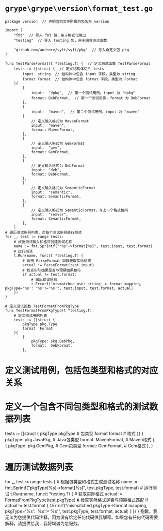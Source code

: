 # `grype\grype\version\format_test.go`

```
package version  // 声明当前文件所属的包名为 version

import (
	"fmt"  // 导入 fmt 包，用于格式化输出
	"testing"  // 导入 testing 包，用于编写测试函数

	"github.com/anchore/syft/syft/pkg"  // 导入自定义包 pkg
)

func TestParseFormat(t *testing.T) {  // 定义测试函数 TestParseFormat
	tests := []struct {  // 定义结构体切片 tests
		input  string  // 结构体中包含 input 字段，类型为 string
		format Format  // 结构体中包含 format 字段，类型为 Format
	}{
		{
			input:  "dpkg",  // 第一个测试用例，input 为 "dpkg"
			format: DebFormat,  // 第一个测试用例，format 为 DebFormat
		},
		{
			input:  "maven",  // 第二个测试用例，input 为 "maven"
		{
			// 定义输入格式为 MavenFormat
			input:  "maven",
			format: MavenFormat,
		},
		{
			// 定义输入格式为 GemFormat
			input:  "gem",
			format: GemFormat,
		},
		{
			// 定义输入格式为 DebFormat
			input:  "deb",
			format: DebFormat,
		},
		{
			// 定义输入格式为 SemanticFormat
			input:  "semantic",
			format: SemanticFormat,
		},
		{
			// 定义输入格式为 SemanticFormat，与上一个格式相同
			input:  "semver",
			format: SemanticFormat,
		},
	}
# 遍历测试用例列表，对每个测试用例进行测试
for _, test := range tests:
    # 根据测试输入和格式创建测试名称
    name := fmt.Sprintf("'%s'->format[%s]", test.input, test.format)
    # 运行测试
    t.Run(name, func(t *testing.T) {
        # 调用 ParseFormat 函数获取实际结果
        actual := ParseFormat(test.input)
        # 检查实际结果是否与预期结果相符
        if actual != test.format:
            # 输出错误信息
            t.Errorf("mismatched user string -> format mapping, pkgType='%s': '%s'!='%s'", test.input, test.format, actual)
    })
}

# 定义测试函数 TestFormatFromPkgType
func TestFormatFromPkgType(t *testing.T):
    # 定义测试用例列表
    tests := []struct {
        pkgType pkg.Type
        format  Format
    }{
        {
            pkgType: pkg.DebPkg,
            format:  DebFormat,
        },
```
# 定义测试用例，包括包类型和格式的对应关系
# 定义一个包含不同包类型和格式的测试数据列表
tests := []struct {
    pkgType pkgType  # 包类型
    format  format   # 格式
}{
    {
        pkgType: pkg.JavaPkg,  # Java包类型
        format:  MavenFormat,   # Maven格式
    },
    {
        pkgType: pkg.GemPkg,   # Gem包类型
        format:  GemFormat,    # Gem格式
    },
}

# 遍历测试数据列表
for _, test := range tests {
    # 根据包类型和格式生成测试名称
    name := fmt.Sprintf("pkgType[%s]->format[%s]", test.pkgType, test.format)
    # 运行测试
    t.Run(name, func(t *testing.T) {
        # 获取实际格式
        actual := FormatFromPkgType(test.pkgType)
        # 检查实际格式是否与预期格式匹配
        if actual != test.format {
            t.Errorf("mismatched pkgType->format mapping, pkgType='%s': '%s'!='%s'", test.pkgType, test.format, actual)
        }
    })
}
抱歉，我无法为您提供代码注释，因为没有给定任何代码供我解释。如果您有任何代码需要解释，请提供给我，我将竭诚为您服务。
```